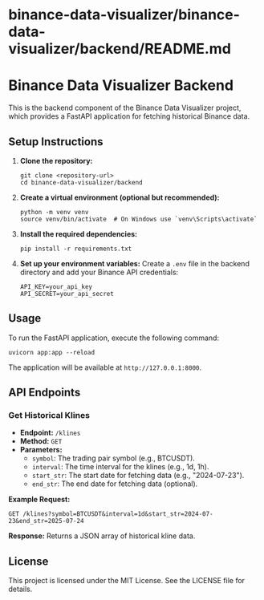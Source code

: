 # binance-data-visualizer/binance-data-visualizer/backend/README.md

# Binance Data Visualizer Backend

This is the backend component of the Binance Data Visualizer project, which provides a FastAPI application for fetching historical Binance data.

## Setup Instructions

1. **Clone the repository:**
   ```
   git clone <repository-url>
   cd binance-data-visualizer/backend
   ```

2. **Create a virtual environment (optional but recommended):**
   ```
   python -m venv venv
   source venv/bin/activate  # On Windows use `venv\Scripts\activate`
   ```

3. **Install the required dependencies:**
   ```
   pip install -r requirements.txt
   ```

4. **Set up your environment variables:**
   Create a `.env` file in the backend directory and add your Binance API credentials:
   ```
   API_KEY=your_api_key
   API_SECRET=your_api_secret
   ```

## Usage

To run the FastAPI application, execute the following command:
```
uvicorn app:app --reload
```

The application will be available at `http://127.0.0.1:8000`.

## API Endpoints

### Get Historical Klines

- **Endpoint:** `/klines`
- **Method:** `GET`
- **Parameters:**
  - `symbol`: The trading pair symbol (e.g., BTCUSDT).
  - `interval`: The time interval for the klines (e.g., 1d, 1h).
  - `start_str`: The start date for fetching data (e.g., "2024-07-23").
  - `end_str`: The end date for fetching data (optional).

**Example Request:**
```
GET /klines?symbol=BTCUSDT&interval=1d&start_str=2024-07-23&end_str=2025-07-24
```

**Response:**
Returns a JSON array of historical kline data.

## License

This project is licensed under the MIT License. See the LICENSE file for details.
